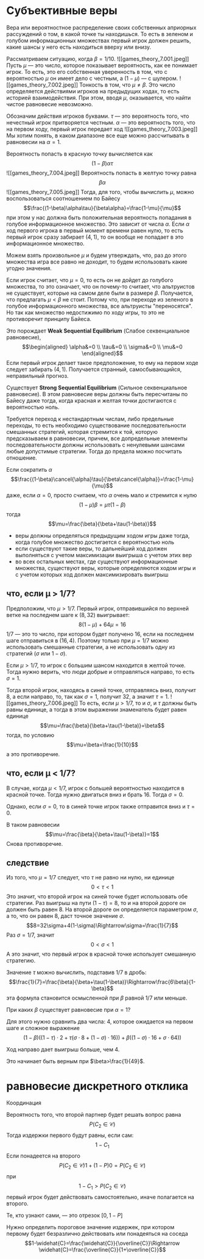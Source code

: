 # Субъективные веры

Вера или вероятностное распределение своих собственных априорных рассуждений о том,  в какой точке ты находишься. То есть в зеленом и голубом информационных множествах первый игрок должен решить, какие шансы у него есть находиться вверху или внизу.

Рассматриваем ситуацию, когда $\beta=1/10$.
![[games_theory_7.001.jpeg]]
Пусть $\mu$ — это число, которое показывает вероятность, как ее понимает игрок. То есть, это его собственная уверенность в том, что с вероятностью $\mu$ он имеет дело с честным, а $(1-\mu)$ — с шулером.
![[games_theory_7.002.jpeg]]
Тонкость в том, что $\mu \ne \beta$. Это число определяется действиями игроков на предыдущих ходах, то есть историей взаимодействия. При этом, вводя $\mu$, оказывается, что найти чистое равновесие невозможно.

Обозначим действия игроков буквами.
$\tau$ — это вероятность того, что нечестный игрок притворяется честным.
$\alpha$ — это вероятность того, что на первом ходу, первый игрок передает ход
![[games_theory_7.003.jpeg]]
Мы хотим понять, в каком диапазоне все еще можно рассчитывать в равновесии на $\alpha=1$.

Вероятность попасть в красную точку вычисляется как
$$(1-\beta)\alpha\tau$$
![[games_theory_7.004.jpeg]]
Вероятность попасть в желтую точку равна
$$\beta\alpha$$
![[games_theory_7.005.jpeg]]
Тогда, для того, чтобы вычислить $\mu$, можно воспользоваться соотношением по Байесу
$$\frac{(1-\beta)\alpha\tau}{\beta\alpha}=\frac{1-\mu}{\mu}$$
при этом у нас должна быть положительная вероятность попадания в голубое информационное множество. Это зависит от числа $\alpha$. Если $\alpha$ ход первого игрока в первый момент времени равен нулю, то есть первый игрок сразу забирает $(4,1)$, то он вообще не попадает в это информационное множество. 

Можем взять произвольное $\mu$ и будем утверждать, что, раз до этого множества игра все равно не доходит, то будем использовать какие угодно значения.

Если игрок считает, что $\mu=0$, то есть он не дойдет до голубого множества, то это означает, что он почему-то считает, что альтруистов не существует, которые на самом деле были в размере $\beta$. Получается, что предлагать $\mu<\beta$ не стоит. Потому что, при переходе из зеленого в голубое информационного множества, все альтруисты "переносятся". Но так как множество недостижимо по ходу игры, то это не противоречит принципу Байеса. 

Это порождает **Weak Sequential Equilibrium** (Слабое секвенциальное равновесие),
$$\begin{aligned}
\alpha&=0 \\
\tau&=0 \\
\sigma&=0 \\
\mu&=0
\end{aligned}$$
Если первый игрок делает такое предположение, то ему на первом ходе следует забирать $(4,1)$.
Получается странный, самосбывающийся, неправильный прогноз.

Существует **Strong Sequential Equilibrium** (Сильное секвенциальное равновесие). В этом равновесие веры должны быть пересчитаны по Байесу даже тогда, когда красная и желтая точки достигаются с вероятностью ноль.

Требуется переход к нестандартным числам, либо предельные переходы, то есть необходимо существование последовательности смешанных стратегий, которая стремится к той, которую предсказываем в равновесии, причем, все допредельные элементы последовательности должны использовать с ненулевыми шансами любые допустимые стратегии. Тогда до предела можно посчитать отношение.

Если сократить $\alpha$
$$\frac{(1-\beta)\cancel{\alpha}\tau}{\beta\cancel{\alpha}}=\frac{1-\mu}{\mu}$$
даже, если $\alpha=0$, просто считаем, что $\alpha$ очень мало и стремится к нулю
$$(1-\mu)\beta=\mu\tau(1-\beta)$$
тогда
$$\mu=\frac{\beta}{\beta+\tau(1-\beta)}$$

- веры должны определяться предыдущим ходом игры даже тогда, когда голубое множество достигается с вероятностью ноль
- если существуют такие веры, то дальнейший ход должен выполняться с учетом максимизации выигрыша с учетом этих вер
- во всех остальных местах, где существуют информационные множества, существуют веры, которые определяются ходом игры и с учетом которых ход должен максимизировать выигрыш

## что, если μ > 1/7?

Предположим, что $\mu>1/7$. Первый игрок, отправившийся по верхней ветке на последнем шаге к $(8,32)$ выигрывает:
$$8(1-\mu)+64\mu=16$$
$1/7$ — это то число, при котором будет получено 16, если на последнем шаге отправиться в $(16,4)$. Поэтому только при $\mu=1/7$ можно использовать смешанные стратегии, а не использовать одну из стратегий ($\sigma$ или $1-\sigma$).

Если $\mu>1/7$, то игрок с большим шансом находится в желтой точке. Тогда нужно верить, что люди добрые и отправляться направо, то есть $\sigma=1$.

Тогда второй игрок, находясь в синей точке, отправляясь вниз, получит 8, а если направо, то, так как $\sigma=1$, получит 32, а значит $\tau=1$.
![[games_theory_7.006.jpeg]]
То есть, если $\mu>1/7$, то и $\sigma$, и $\tau$ должны быть равны единице, а тогда в этом выражении знаменатель будет равен единице
$$\mu=\frac{\beta}{\beta+\tau(1-\beta)}=\beta$$
тогда, по условию
$$\mu=\beta=\frac{1}{10}$$
а это противоречие.

## что, если μ < 1/7?

В случае, когда $\mu<1/7$, игрок с большей вероятностью находится в красной точке. Тогда нужно двигаться вниз и брать 16. Тогда $\sigma=0$.

Однако, если $\sigma=0$, то в синей точке игрок также отправится вниз и $\tau=0$.

В таком равновесии
$$\mu=\frac{\beta}{\beta+\tau(1-\beta)}=1$$
Снова противоречие.

## следствие

Из того, что $\mu=1/7$ следует, что $\tau$ не равно ни нулю, ни единице
$$0<\tau<1$$
Это значит, что второй игрок на синей точке будет использовать обе стратегии. Раз выигрыш на пути $(1-\tau)=8$, то и на второй дороге он должен быть равен 8. На второй дороге он определяется параметром $\sigma$, а то, что он равен 8, даст точное значение $\sigma$.
$$8=32\sigma+4(1-\sigma)\Rightarrow\sigma=\frac{1}{7}$$
Раз $\sigma=1/7$, значит
$$0<\sigma<1$$
А это значит, что первый игрок в красной точке использует смешанную стратегию.

Значение $\tau$ можно вычислить, подставив $1/7$ в дробь:
$$\frac{1}{7}=\frac{\beta}{\beta+\tau(1-\beta)}\Rightarrow\frac{6\beta}{1-\beta}$$
эта формула становится осмысленной при $\beta$ равной $1/7$ или меньше.

При каких $\beta$ существует равновесие при $\alpha=1$?

Для этого нужно сравнить два числа: 4, которое ожидается на первом шаге и сложное выражение
$$(1-\beta)\big((1-\tau)\cdot2+\tau(\sigma\cdot 8+(1-\sigma)\cdot16)\big)+\beta\big((1-\sigma)\cdot16+\sigma\cdot 64)\big)$$

Ход направо дает выигрыш больше, чем 4.

Это начинает быть верным при $\beta>\frac{1}{49}$.

# равновесие дискретного отклика

Координация

Вероятность того, что второй партнер будет решать вопрос равна
$$P(C_2\in\mathcal{C})$$
Тогда издержки первого будут равны, если сам:
$$1-C_1$$
Если понадеется на второго
$$P(C_2\in\mathcal{C})1+(1-P)0=P(C_2\in\mathcal{C})$$
при
$$1-C_1>P(C_2\in\mathcal{C})$$
первый игрок будет действовать самостоятельно, иначе полагается на второго.

Те, кто узнают сами, — это отрезок $[0,1-P]$ 

Нужно определить пороговое значение издержек, при котором первому будет безразлично действовать или понадеяться на соседа
$$1-\widehat{C}=\frac{\widehat{C}}{\overline{C}}\Rightarrow \widehat{C}=\frac{\overline{C}}{1+\overline{C}}$$
